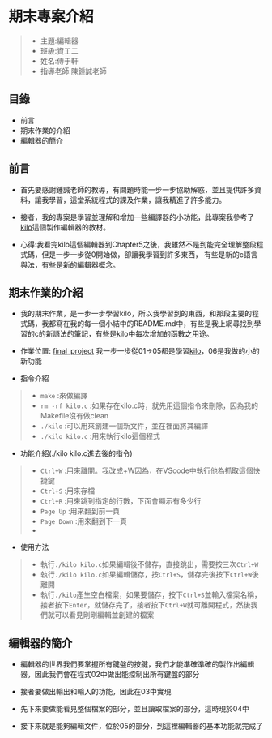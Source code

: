 # 期末專案介紹
>* 主題:編輯器
>* 班級:資工二
>* 姓名:傅于軒
>* 指導老師:陳鍾誠老師

## 目錄

* 前言
* 期末作業的介紹
* 編輯器的簡介

## 前言

* 首先要感謝鍾誠老師的教導，有問題時能一步一步協助解惑，並且提供許多資料，讓我學習，這堂系統程式的課及作業，讓我精進了許多能力。

* 接者，我的專案是學習並理解和增加一些編譯器的小功能，此專案我參考了[kilo](https://viewsourcecode.org/snaptoken/kilo/index.html)這個製作編輯器的教材。

* 心得:我看完kilo這個編輯器到Chapter5之後，我雖然不是到能完全理解整段程式碼，但是一步一步從0開始做，卻讓我學習到許多東西， 有些是新的c語言與法，有些是新的編輯器概念。

## 期末作業的介紹

* 我的期末作業，是一步一步學習kilo，所以我學習到的東西，和那段主要的程式碼，我都寫在我的每一個小結中的README.md中，有些是我上網尋找到學習的c的新語法的筆記，有些是kilo中每次增加的函數之用途。

* 作業位置: [final_project](https://github.com/FUYUHSUAN/sp109b/tree/main/final_project) 我一步一步從01->05都是學習[kilo](https://viewsourcecode.org/snaptoken/kilo/index.html)，06是我做的小的新功能

* 指令介紹
>* `make`   :來做編譯
>* `rm -rf kilo.c`   :如果存在kilo.c時，就先用這個指令來刪除，因為我的Makefile沒有做clean
>* `./kilo` :可以用來創建一個新文件，並在裡面將其編譯
>* `./kilo kilo.c` :用來執行kilo這個程式

* 功能介紹(./kilo kilo.c進去後的指令)
>* `Ctrl+W` :用來離開。我改成+W因為，在VScode中執行他為抓取這個快捷鍵
>* `Ctrl+S` :用來存檔
>* `Ctrl+R` :用來跳到指定的行數，下面會顯示有多少行
>* `Page Up` :用來翻到前一頁
>* `Page Down` :用來翻到下一頁
>* 

* 使用方法
>* 執行`./kilo kilo.c`如果編輯後不儲存，直接跳出，需要按三次`Ctrl+W`
>* 執行`./kilo kilo.c`如果編輯儲存，按`Ctrl+S`，儲存完後按下`Ctrl+W`後離開
>* 執行`./kilo`產生空白檔案，如果要儲存，按下`Ctrl+S`並輸入檔案名稱，接者按下`Enter`，就儲存完了，接者按下`Ctrl+W`就可離開程式，然後我們就可以看見剛剛編輯並創建的檔案

## 編輯器的簡介
* 編輯器的世界我們要掌握所有鍵盤的按鍵，我們才能準確準確的製作出編輯器，因此我們會在程式02中做出能控制出所有鍵盤的部分

* 接者要做出輸出和輸入的功能，因此在03中實現

* 先下來要做能看見整個檔案的部分，並且讀取檔案的部分，這時現於04中

* 接下來就是能夠編輯文件，位於05的部分，到這裡編輯器的基本功能就完成了



